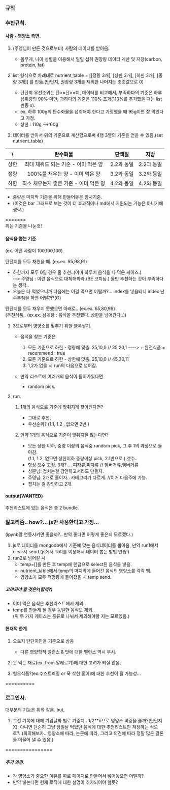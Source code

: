 ### 규칙

### 추천규칙.

#### 사람 - 영양소 측면.

1. (주영님이 만든 것으로부터) 사람의 데이터를 받아옴.

    - 몸무게, 나이 성별을 이용해서 일일 섭취 권장량 데이터 계산 및 저장(carbon, protein, fat)

2. list 형식으로 차례대로 nutrient_table = [[정량 3개], [상한 3개], [하한 3개], [중량 3개]] 를 만듦.(탄단지, 권장량 3개를 제외한 나머지는 초깃값으로 0)

    - 탄단지 우선순위는 탄>=단>=지, 데이터를 비교해서, 부족하다의 기준은 하루 섭취량의 90% 미만, 과하다의 기준은 110% 초과(110%를 추가했을 때는 list 변동 x).
    - ex. 하루 100g의 탄수화물을 섭취해야 한다고 가정했을 때 95g이면 잘 먹었다고 가정.
    - 상한 : 110g --> 60g

3. 데이터를 받아서 위의 기준으로 계산함으로써 4행 3열의 기준을 얻을 수 있음.(set nutrient_table)

|  \   |                탄수화물                |   단백질   |    지방    |
| :--: | :------------------------------------: | :--------: | :--------: |
| 상한 |  최대 채워도 되는 기준 - 이미 먹은 양  | 2.2과 동일 | 2.2과 동일 |
| 정량 |    100%를 채우는 양 - 이미 먹은 양     | 3.2와 동일 | 3.2와 동일 |
| 하한 | 최소 채우는게 좋은 기준 - 이미 먹은 양 | 4.2와 동일 | 4.2와 동일 |

-   중량은 마지막 기준을 위해 만들어놓은 임시기준.
-   (이것은 bar 그래프로 보는 것이 더 효과적이나 md에서 지원되는 기능은 아니기에 생략.)

=======  
위는 기준을 나눈것!

#### 음식을 뽑는 기준.

(ex. 어떤 사람이 100,100,100)

탄단지를 모두 채웠을 때. (ex.ex. 95,98,91)

-   하한까지 모두 0일 경우 물 추천..(이미 하루치 음식을 다 먹은 케이스.)  
    --> 주영님 : 이런 음식으로 대체해봐라.(BE 코치님.) 물만 추천하는 것이 부족하다는 생각..
-   오늘은 다 먹었으니까 다음에는 이걸 먹으면 어떨까?... index를 넣을테니 index 난수추첨을 하면 어떨까?(O)

탄단지를 모두 채우지 못했으면 아래로.. (ex.ex. 65,80,99)  
(추천식품.. (ex.ex. 삼계탕 : 음식을 추천했다. 상한을 넘어간다..))

1. 3으로부터 영양소를 맞추기 위한 블록쌓기.

    - 음식을 찾는 기준은

        1. 모든 기준으로 하한 - 정량에 맞춤. 25,10,0 // 35,20,1 ----> + 완전식품 = recommend : true
        2. 모든 기준으로 하한 - 상한에 맞춤. 25,10,0 // 45,30,11
        3. 1,2가 없을 시 run의 다음으로 넘어감.

    - 만약 리스트에 여러개의 음식이 들어가있다면
        - random pick.

2. run.

    1. 1개의 음식으로 기준에 맞춰지게 찾아진다면?

        - 그대로 추천, <!--기준에 맞는 음식이 여러개라면 random 3개를 골라 send(2에서 넘어온 것이라면 1개.) -->
        - 우선순위? (1.1, 1.2 , 없으면 2번.)

    2. 만약 1개의 음식으로 기준이 맞춰지질 않는다면?
        - 모든 상한 이하, 중량 이상의 음식중 random pick, 그 후 1의 과정으로 돌아감.  
          (1.1, 1.2, 없으면 상한이하 중량이상 pick, 2.1번으로.) 갯수..
        - 항상 갯수 고정. 3개?.... 피자류,피자류 // 햄버거류,햄버거류
        - 성훈님: 겹치는걸 감안하고서라도 만들자.
        - 주영님: 2개로 줄이자.. 카테고리가 다르게. //이거 다음주에 가능.
        - 겹치는 걸 감안하고 2개.

#### output(WANTED)

추천리스트에 있는 음식은 총 2 bundle.

### 알고리즘.. how?... js만 사용한다고 가정...

(ipynb랑 연동시키면 좋을까?.. 만약 좋다면 어떻게 좋은지 모르겠다.)

1. js로 데이터를 mongodb에서 기준에 맞는 음식데이터를 뽑아옴, 만약 run1에서 clear시 send.(js에서 쿼리를 이용해서 데이터 뽑는 방법 연습!)
2. run2로 넘어갈 시
    - temp=[]를 만든 후 temp에 랜덤으로 select된 음식을 넣음.
    - nutrient_table에서 temp의 마지막에 들어간 음식의 영양소를 각각 뺌.
    - 영양소가 모두 적정량에 들어갔을 시 temp send.

##### 고려되야 할 것은?(할까?)

-   이미 먹은 음식은 추천리스트에서 제외..
-   temp를 만들게 될 경우 동일한 음식도 제외..  
    (위 두 가지 케이스는 종류로 나눠서 제외해야할 지는 모르겠음.)

#### 현재의 한계

1.  오로지 탄단지만을 기준으로 삼음

    -   다른 영양학적 밸런스 & 맛에 대한 밸런스 역시 무시.

2.  못 먹는 재료(ex. from 알레르기)에 대한 고려가 되질 않음.
3.  혐오식품?(ex.수스트뢰밍 or 푹 삭힌 홍어)에 대한 추천이 될 가능성...

==========

### 로그인시.

대부분의 기능은 위와 같음. but,

1. 그전 기록에 대해 기입날짜 별로 가중치.. 1/2\*\*n으로 영양소 비중을 줄까?(탄단지 X). 아니면 단순히 그냥 당일날 먹었던 음식에 대한 추천리스트만 저장하는 식으로?..(회의해보자.. 영양소에 따라, 논문에 따라, 그리고 의견에 따라 정말 많은 결론을 이끌어 낼 수 있음.)

================

##### 추가 의견.

-   각 영양소가 중요한 이유를 따로 페이지로 만들어서 넣어놓으면 어떨까?
-   만약 넣는다면 현재 로직에 대한 설명이 추가되어야 할듯?
